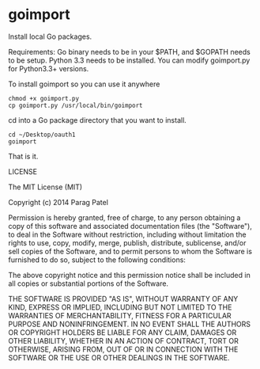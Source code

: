 goimport
========

Install local Go packages.

Requirements: Go binary needs to be in your $PATH, and $GOPATH needs to be setup.
Python 3.3 needs to be installed.   You can modify goimport.py for Python3.3+ versions. 

To install goimport so you can use it anywhere
```
chmod +x goimport.py
cp goimport.py /usr/local/bin/goimport
```

cd into a Go package directory that you want to install.

```
cd ~/Desktop/oauth1
goimport
```
That is it.

LICENSE

The MIT License (MIT)

Copyright (c) 2014 Parag Patel

Permission is hereby granted, free of charge, to any person obtaining a copy
of this software and associated documentation files (the "Software"), to deal
in the Software without restriction, including without limitation the rights
to use, copy, modify, merge, publish, distribute, sublicense, and/or sell
copies of the Software, and to permit persons to whom the Software is
furnished to do so, subject to the following conditions:

The above copyright notice and this permission notice shall be included in
all copies or substantial portions of the Software.

THE SOFTWARE IS PROVIDED "AS IS", WITHOUT WARRANTY OF ANY KIND, EXPRESS OR
IMPLIED, INCLUDING BUT NOT LIMITED TO THE WARRANTIES OF MERCHANTABILITY,
FITNESS FOR A PARTICULAR PURPOSE AND NONINFRINGEMENT. IN NO EVENT SHALL THE
AUTHORS OR COPYRIGHT HOLDERS BE LIABLE FOR ANY CLAIM, DAMAGES OR OTHER
LIABILITY, WHETHER IN AN ACTION OF CONTRACT, TORT OR OTHERWISE, ARISING FROM,
OUT OF OR IN CONNECTION WITH THE SOFTWARE OR THE USE OR OTHER DEALINGS IN
THE SOFTWARE.


